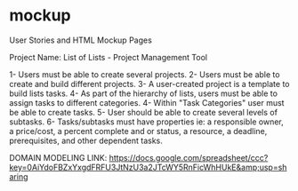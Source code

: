 mockup
======

User Stories and HTML Mockup Pages

Project Name: List of Lists - Project Management Tool

1- Users must be able to create several projects.
2- Users must be able to create and build different projects.
3- A user-created project is a template to build lists tasks. 
4- As part of the hierarchy of lists, users must be able to assign tasks to different categories.
4- Within "Task Categories" user must be able to create tasks.
5- User should be able to create several levels of subtasks.
6- Tasks/subtasks must have properties ie: a responsible owner, a price/cost, a percent complete and or status, a resource, a deadline, prerequisites, and  other dependent tasks.  

DOMAIN MODELING LINK:
https://docs.google.com/spreadsheet/ccc?key=0AiYdoFBZxYxgdFRFU3JtNzU3a2JTcWY5RnFicWhHUkE&amp;usp=sharing
